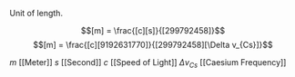 Unit of length.

$$[m] = \frac{[c][s]}{[299792458]}$$
$$[m] = \frac{[c][9192631770]}{[299792458][\Delta v_{Cs}]}$$

$m$ [[Meter]]
$s$ [[Second]]
$c$ [[Speed of Light]]
$\Delta v_{Cs}$ [[Caesium Frequency]]